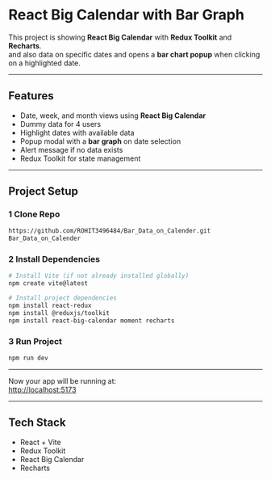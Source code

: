 # React Big Calendar with Bar Graph  

This project is showing **React Big Calendar**  with **Redux Toolkit** and **Recharts**.  
and also data on specific dates and opens a **bar chart popup** when clicking on a highlighted date.  

---

## Features  
-  Date, week, and month views using **React Big Calendar**  
-  Dummy data for 4 users  
-  Highlight dates with available data  
-  Popup modal with a **bar graph** on date selection  
-  Alert message if no data exists  
-  Redux Toolkit for state management  

---

##  Project Setup  

### 1 Clone Repo  
```bash
https://github.com/ROHIT3496484/Bar_Data_on_Calender.git
Bar_Data_on_Calender
```

### 2 Install Dependencies  
```bash
# Install Vite (if not already installed globally)
npm create vite@latest

# Install project dependencies
npm install react-redux 
npm install @reduxjs/toolkit 
npm install react-big-calendar moment recharts
```

### 3 Run Project  
```bash
npm run dev
```

---

 Now your app will be running at:  
 [http://localhost:5173](http://localhost:5173)  

---

##  Tech Stack  
-  React + Vite  
-  Redux Toolkit  
-  React Big Calendar  
-  Recharts  

